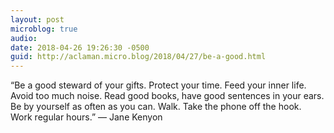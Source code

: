 ```yaml
---
layout: post
microblog: true
audio: 
date: 2018-04-26 19:26:30 -0500
guid: http://aclaman.micro.blog/2018/04/27/be-a-good.html
---
```

“Be a good steward of your gifts. Protect your time. Feed your inner life. Avoid too much noise. Read good books, have good sentences in your ears. Be by yourself as often as you can. Walk. Take the phone off the hook. Work regular hours.” — Jane Kenyon
